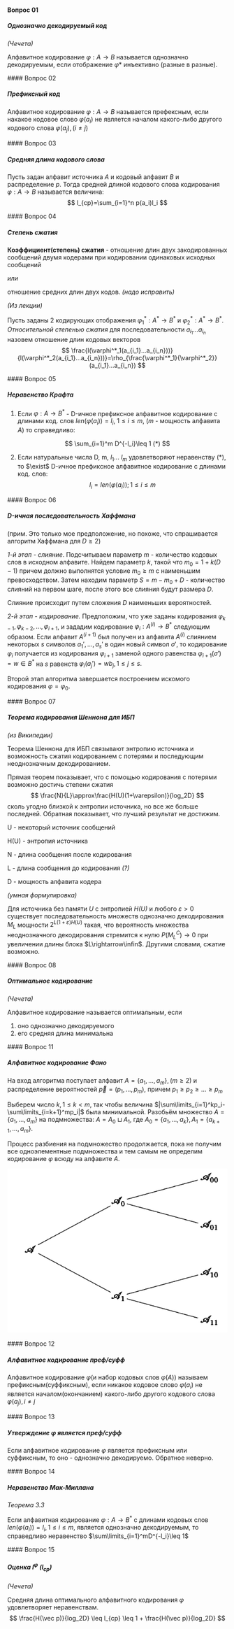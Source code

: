 #### Вопрос 01

##### Однозначно декодируемый код

*(Чечета)*

Алфавитное кодирование $\varphi: A \rightarrow B$ называется однозначно декодируемым, если отображение $\varphi *$ инъективно (разные в разные).

<div style="page-break-after: always; break-after: page;"></div>
#### Вопрос 02

##### Префиксный код

Алфавитное кодирование $\varphi: A \rightarrow B$ называется префексным, если накакое кодовое слово $\varphi(a_i)$ не является началом какого-либо другого кодового слова $\varphi (a_j), (i \neq j)$


<div style="page-break-after: always; break-after: page;"></div>
#### Вопрос 03

##### Средняя длина кодового слова

Пусть задан алфавит источника *A* и кодовый алфавит *B* и распределение *p*. Тогда средней длиной кодового слова кодирования $\varphi:A \rightarrow B$ называется величина: 
$$
l_{ср}=\sum_{i=1}^n p(a_i)l_i
$$

<div style="page-break-after: always; break-after: page;"></div>
#### Вопрос 04

##### Степень сжатия

**Коэффициент(степень) сжатия** - отношение длин двух закодированных сообщений двумя кодерами при кодировании одинаковых исходных сообщений

*или*

отношение средних длин двух кодов. *(надо исправить)*

*(Из лекции)*

Пусть заданы 2 кодирующих отображения $\varphi^*_1:A^*\rightarrow B^*$ и $\varphi^*_2:A^*\rightarrow B^*$. *Относительной степенью сжатия* для последовательности $a_{i_1}...a_{i_n}$ назовем отношение длин кодовых векторов 
$$
\frac{l(\varphi^*_1(a_{i_1}...a_{i_n}))}{l(\varphi^*_2(a_{i_1}...a_{i_n}))}=\rho_{\frac{\varphi^*_1}{\varphi^*_2}}(a_{i_1}...a_{i_n})
$$


<div style="page-break-after: always; break-after: page;"></div>
#### Вопрос 05

##### Неравенство Крафта

1. Если $\varphi:A \rightarrow B^*$ - D-ичное префиксное алфавитное кодирование с длинами код. слов  $len(\varphi(a_i))=l_i$, $1 \leq i \leq m$, (*m* - мощность алфавита *A*) то справедливо: 

$$
\sum_{i=1}^m D^{-l_i}\leq 1 (*)
$$

2. Если натуральные числа D, m, $l_1$... $l_m$ удовлетворяют неравенству (*), то $\exist$ D-ичное префиксное алфавитное кодирование с длинами код. слов: 
   $$
   l_i=len(\varphi(a_i)); 1\leq i \leq m
   $$

<div style="page-break-after: always; break-after: page;"></div>
#### Вопрос 06

##### D-ичная последовательность Хаффмана

(прим. Это только мое предположение, но похоже, что спрашивается алгоритм Хаффмана для $D\geq 2$)

*1-й этап - слияние*. Подсчитываем параметр $m$ - количество кодовых слов в исходном алфавите. Найдем параметр $k$, такой что $m_0 = 1 + k(D-1)$ причем должно выполнятся условие $m_0\geq m$ с наименьшим превосходством. Затем находим параметр $S = m - m_0 + D$ - количество слияний на первом шаге, после этого все слияния будут размера $D$.

Слияние происходит путем сложения $D$ наименьших вероятностей.

*2-й этап - кодирование.* Предположим, что уже заданы кодирования $\varphi_{k-1}, \varphi_{k-2},\dots,\varphi_{i+1}$, и зададим кодирование $\varphi_i:A^{(i)}\rightarrow B^\ast$ следующим образом. Если алфавит $A^{(i+1)}$  был получен из алфавита $A^{(i)}$ слиянием некоторых $s$ символов $a_1',\dots,a_s'$ в один новый символ $\sigma'$, то кодирование $\varphi_i$ получается из кодирования $\varphi_{i+1}$ заменой одного равенства $\varphi_{i+1}(\sigma') = w\in B^\ast$ на $s$ равенств $\varphi_i(a_j') = wb_j, 1\leq j\leq s.$

Второй этап алгоритма завершается построением искомого кодирования $\varphi=\varphi_0$.

<div style="page-break-after: always; break-after: page;"></div>
#### Вопрос 07

##### Теорема кодирования Шеннона для ИБП

*(из Википедии)*

Теорема Шеннона для ИБП связывают энтропию источника и возможность сжатия кодированием с потерями и последующим неоднозначным декодированием. 

Прямая теорем показывает, что с помощью кодирования с потерями возможно достичь степени сжатия
$$
\frac{N}{L}\approx\frac{H(U)(1+\varepsilon)}{log_2D}
$$
сколь угодно близкой к энтропии источника, но все же больше последней. Обратная показывает, что лучший результат не достижим.

U - некоторый источник сообщений

H(U) - энтропия источника

N - длина сообщения после кодирования

L - длина сообщения до кодирования *(?)*

D - мощность алфавита кодера

*(умная формулировка)*

Для источника без памяти *U* с энтропией *H(U)* и любого $\varepsilon>0$ существует последовательность множеств однозначно декодирования $M_L$ мощности $2^{L(1+\varepsilon)H(U)}$ такая, что вероятность множества неоднозначного декодирования стремится к нулю $P(M^C_L)\rightarrow0$ при увеличении длины блока $L\rightarrow\infin$. Другими словами, сжатие возможно.

<div style="page-break-after: always; break-after: page;"></div>
#### Вопрос 08

##### Оптимальное кодирование

*(Чечета)*

Алфавитное кодирование называется оптимальным, если

1. оно однозначно декодируемого
2. его средняя длина минимальна

<div style="page-break-after: always; break-after: page;"></div>
#### Вопрос 11

##### Алфавитное кодирование Фано

На вход алгоритма поступает алфавит $A = \{a_1,\dots ,a_m\}, (m\geq 2)$ и распределение вероятностей $\vec{p} = (p_1,\dots, p_m)$, причем $p_1\geq p_2 \geq\dots\geq p_m$ 

Выберем число $k, 1\leq k <m$, так чтобы величина $|\sum\limits_{i=1}^kp_i-\sum\limits_{i=k+1}^mp_i|$ была минимальной. Разобьём множество $A = \{a_1,\dots ,a_m\}$ на подмножества: $A = A_0\sqcup A_1$, где $A_0 = \{a_1,\dots ,a_k\}, A_1 = \{a_{k+1},\dots ,a_m\}$.

Процесс разбиения на подмножество продолжается, пока не получим все одноэлементные подмножества и тем самым не определим кодирование $\varphi$ всюду на алфавите $A$.

![image-20220605115632175](Answer_11/image-20220605115632175.png)

<div style="page-break-after: always; break-after: page;"></div>
#### Вопрос 12

##### Алфавитное кодирование преф/суфф

Алфавитное кодирование $\varphi$(и набор кодовых слов $\varphi(A)$) называем префиксным(суффиксным), если никакое кодовое слово $\varphi(a_i)$ не является началом(окончанием) какого-либо другого кодового слова $\varphi(a_j), i\neq j$



<div style="page-break-after: always; break-after: page;"></div>
#### Вопрос 13

##### Утверждение $\varphi$ является преф/суфф

Если алфавитное кодирование $\varphi$ является префиксным или суффиксным, то оно - однозначно декодируемо. Обратное неверно.

<div style="page-break-after: always; break-after: page;"></div>
#### Вопрос 14

##### Неравенство Мак-Миллана

*Теорема 3.3*

Если алфавитная кодирование $\varphi:A\rightarrow B^*$ с длинами кодовых слов $len(\varphi(a_i)) = l_i, 1\leq i\leq m,$ является однозначно декодируемым, то справедливо неравенство  $\sum\limits_{i=1}^mD^{-l_i}\leq 1$



<div style="page-break-after: always; break-after: page;"></div>
#### Вопрос 15

##### Оценка $l^\varphi$ ($l_{ср}$)

*(Чечета)*

Средняя длина оптимального алфавитного кодирования $\varphi$ удовлетворяет неравенствам. 
$$
\frac{H(\vec p)}{log_2D} \leq l_{ср} \leq 1 + \frac{H(\vec p)}{log_2D} 
$$




<div style="page-break-after: always; break-after: page;"></div>
